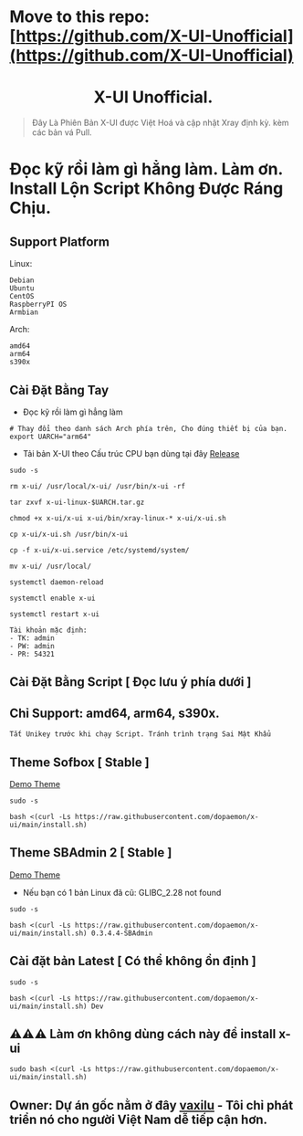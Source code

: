 # Move to this repo: [https://github.com/X-UI-Unofficial](https://github.com/X-UI-Unofficial)

<h1 align="center">X-UI Unofficial.</h1>

> Đây Là Phiên Bản X-UI được Việt Hoá và cập nhật Xray định kỳ. kèm các bản vá Pull.

# Đọc kỹ rồi làm gì hẳng làm. Làm ơn. Install Lộn Script Không Được Ráng Chịu.

## Support Platform
Linux:
```
Debian
Ubuntu
CentOS
RaspberryPI OS
Armbian
```
Arch:
```
amd64
arm64
s390x
```
## Cài Đặt Bằng Tay
- Đọc kỹ rồi làm gì hẳng làm
```
# Thay đổi theo danh sách Arch phía trên, Cho đúng thiết bị của bạn.
export UARCH="arm64"
```
- Tải bản X-UI theo Cấu trúc CPU bạn dùng tại đây [Release](https://github.com/dopaemon/x-ui/releases)
```
sudo -s
```
```
rm x-ui/ /usr/local/x-ui/ /usr/bin/x-ui -rf
```
```
tar zxvf x-ui-linux-$UARCH.tar.gz
```
```
chmod +x x-ui/x-ui x-ui/bin/xray-linux-* x-ui/x-ui.sh
```
```
cp x-ui/x-ui.sh /usr/bin/x-ui
```
```
cp -f x-ui/x-ui.service /etc/systemd/system/
```
```
mv x-ui/ /usr/local/
```
```
systemctl daemon-reload
```
```
systemctl enable x-ui
```
```
systemctl restart x-ui
```
```
Tài khoản mặc định:
- TK: admin
- PW: admin
- PR: 54321
```
## Cài Đặt Bằng Script [ Đọc lưu ý phía dưới ]
## Chỉ Support: amd64, arm64, s390x.
```
Tắt Unikey trước khi chạy Script. Tránh trình trạng Sai Mật Khẩu
```
## Theme Sofbox [ Stable ]
[Demo Theme](https://dopaemon.github.io/-Sofbox-Admin-Template/index.html)
```
sudo -s
```
```
bash <(curl -Ls https://raw.githubusercontent.com/dopaemon/x-ui/main/install.sh)
```
## Theme SBAdmin 2 [ Stable ]
[Demo Theme](https://startbootstrap.github.io/startbootstrap-sb-admin-2/)
- Nếu bạn có 1 bản Linux đã cũ: GLIBC_2.28 not found
```
sudo -s
```
```
bash <(curl -Ls https://raw.githubusercontent.com/dopaemon/x-ui/main/install.sh) 0.3.4.4-SBAdmin
```
## Cài đặt bản Latest [ Có thể không ổn định ]
```
sudo -s
```
```
bash <(curl -Ls https://raw.githubusercontent.com/dopaemon/x-ui/main/install.sh) Dev
```
## ⚠️⚠️⚠️ Làm ơn không dùng cách này để install x-ui
```
sudo bash <(curl -Ls https://raw.githubusercontent.com/dopaemon/x-ui/main/install.sh)
```
## Owner: Dự án gốc nằm ở đây [**vaxilu**](https://github.com/vaxilu/x-ui) - Tôi chỉ phát triển nó cho người Việt Nam dễ tiếp cận hơn.
